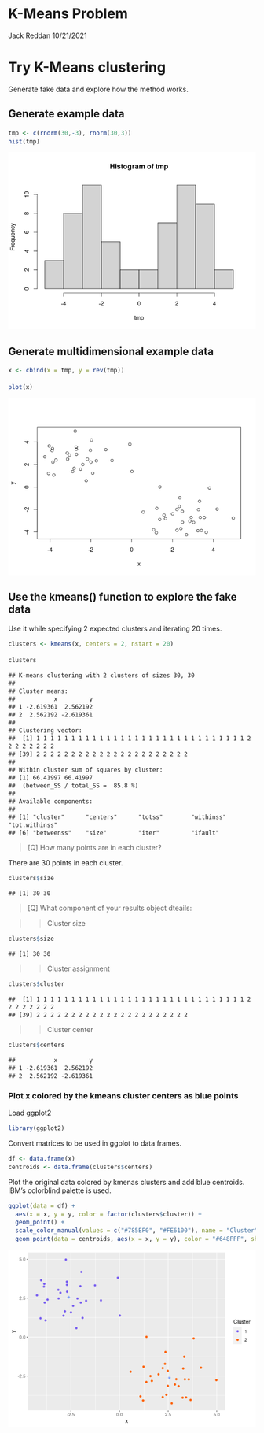 K-Means Problem
================
Jack Reddan
10/21/2021

# Try K-Means clustering

Generate fake data and explore how the method works.

## Generate example data

``` r
tmp <- c(rnorm(30,-3), rnorm(30,3))
hist(tmp)
```

![](k_means_problem-Reddan_files/figure-gfm/unnamed-chunk-1-1.png)<!-- -->

## Generate multidimensional example data

``` r
x <- cbind(x = tmp, y = rev(tmp))

plot(x)
```

![](k_means_problem-Reddan_files/figure-gfm/unnamed-chunk-2-1.png)<!-- -->

## Use the kmeans() function to explore the fake data

Use it while specifying 2 expected clusters and iterating 20 times.

``` r
clusters <- kmeans(x, centers = 2, nstart = 20)

clusters
```

    ## K-means clustering with 2 clusters of sizes 30, 30
    ## 
    ## Cluster means:
    ##           x         y
    ## 1 -2.619361  2.562192
    ## 2  2.562192 -2.619361
    ## 
    ## Clustering vector:
    ##  [1] 1 1 1 1 1 1 1 1 1 1 1 1 1 1 1 1 1 1 1 1 1 1 1 1 1 1 1 1 1 1 2 2 2 2 2 2 2 2
    ## [39] 2 2 2 2 2 2 2 2 2 2 2 2 2 2 2 2 2 2 2 2 2 2
    ## 
    ## Within cluster sum of squares by cluster:
    ## [1] 66.41997 66.41997
    ##  (between_SS / total_SS =  85.8 %)
    ## 
    ## Available components:
    ## 
    ## [1] "cluster"      "centers"      "totss"        "withinss"     "tot.withinss"
    ## [6] "betweenss"    "size"         "iter"         "ifault"

> \[Q\] How many points are in each cluster?

There are 30 points in each cluster.

``` r
clusters$size
```

    ## [1] 30 30

> \[Q\] What component of your results object dteails:

> > Cluster size

``` r
clusters$size
```

    ## [1] 30 30

> > Cluster assignment

``` r
clusters$cluster
```

    ##  [1] 1 1 1 1 1 1 1 1 1 1 1 1 1 1 1 1 1 1 1 1 1 1 1 1 1 1 1 1 1 1 2 2 2 2 2 2 2 2
    ## [39] 2 2 2 2 2 2 2 2 2 2 2 2 2 2 2 2 2 2 2 2 2 2

> > Cluster center

``` r
clusters$centers
```

    ##           x         y
    ## 1 -2.619361  2.562192
    ## 2  2.562192 -2.619361

### Plot x colored by the kmeans cluster centers as blue points

Load ggplot2

``` r
library(ggplot2)
```

Convert matrices to be used in ggplot to data frames.

``` r
df <- data.frame(x)
centroids <- data.frame(clusters$centers)
```

Plot the original data colored by kmenas clusters and add blue
centroids. IBM’s colorblind palette is used.

``` r
ggplot(data = df) +
  aes(x = x, y = y, color = factor(clusters$cluster)) +
  geom_point() +
  scale_color_manual(values = c("#785EF0", "#FE6100"), name = "Cluster") +
  geom_point(data = centroids, aes(x = x, y = y), color = "#648FFF", shape = 8)
```

![](k_means_problem-Reddan_files/figure-gfm/unnamed-chunk-10-1.png)<!-- -->
